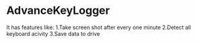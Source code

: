 # AdvanceKeyLogger
It has features like:
1.Take screen shot after every one minute
2.Detect all keyboard acivity
3.Save data to drive
